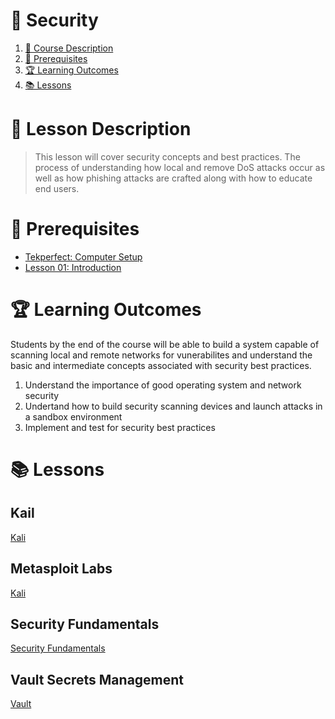# 🚨 Security

1. [📝 Course Description](#📝-course-description)
2. [🎯 Prerequisites](#🎯-prerequisites)
3. [🏆 Learning Outcomes](#🏆-learning-outcomes)
4. [📚 Lessons](#📚-lessons)


# 📝 Lesson Description

> This lesson will cover security concepts and best practices. The process of understanding how local and remove DoS attacks occur as well as how phishing attacks are crafted along with how to educate end users. 

# 🎯 Prerequisites

* [Tekperfect: Computer Setup](/lessons/computer-setup.md)
* [Lesson 01: Introduction](/courses/01-Introduction/home.md)

# 🏆 Learning Outcomes

Students by the end of the course will be able to build a system capable of scanning local and remote networks for vunerabilites and understand the basic and intermediate concepts associated with security best practices.

1. Understand the importance of good operating system and network security
1. Undertand how to build security scanning devices and launch attacks in a sandbox environment 
1. Implement and test for security best practices

# 📚 Lessons

## Kail

[Kali](/courses/08-Security/lessons/kali.md)

## Metasploit Labs
[Kali](/courses/08-Security/lessons/metasploit-labs.md)

## Security Fundamentals

[Security Fundamentals](/courses/08-Security/lessons/security-fundamentals.md)

## Vault Secrets Management

[Vault](/courses/08-Security/lessons/vault.md)
